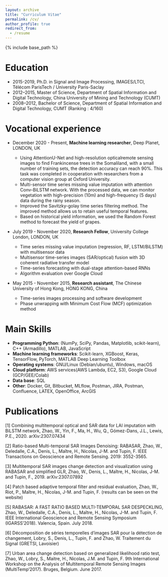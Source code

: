 ```yaml
---
layout: archive
title: "Curriculum Vitae"
permalink: /cv/
author_profile: true
redirect_from:
  - /resume
---
```


{% include base_path %}

Education
======

*  2015-2019, Ph.D. in Signal and Image Processing, IMAGES/LTCI, Télécom ParisTech / University Paris-Saclay
*  2012–2015, Master of Science, Department of Spatial Information and Digital Technology, China University of Mining
and Technology (CUMT)
*  2008–2012, Bachelor of Science, Department of Spatial Information and Digital Technology, CUMT (Ranking : 4/160)



Vocational experience
======
* December 2020 - Present, **Machine learning researcher**, Deep Planet, LONDON, UK 
    * Using AttentionU-Net and high-resolution opticalremote sensing images to find Frankincense trees in
    the Somaliland, with a small number of training sets, the detection accuracy can reach 90%. This task
    was completed in cooperation with researchers from a computer vision group at Oxford University.
    * Multi-sensor time series missing value imputation with attention Conv-BiLSTM network. With the processed data, we can monitor vegetation with high-precision (10m) and high-frequency (5 days) data
    during the rainy season.
    * Improved the Savitzky-golay time series filtering method. The improved method allows us to retain
    useful temporal features.
    * Based on historical yield information, we used the Random Forest method to forecast the yield of
    grapes.

* July 2019 - November 2020, **Research Fellow**, University College London, LONDON, UK
    * Time series missing value imputation (regression, RF, LSTM/BiLSTM) with multisensor data
    * Multisensor time-series images (SAR/optical) fusion with 3D coherent radiative transfer model
    * Time-series forecasting with dual-stage attention-based RNNs
    * Algorithm evaluation over Google Cloud

* May 2015 - November 2015, **Research assistant**, The Chinese University of Hong Kong, HONG KONG, China
    * Time-series images processing and software development
    * Phase unwrapping with Minimum Cost Flow (MCF) optimization method

Main Skills
======
*  **Programming Python**: (NumPy, SciPy, Pandas, Matplotlib, scikit-learn), C++ (Armadillo), MATLAB, JavaScript
*  **Machine learning frameworks**: Scikit-learn, XGBoost, Keras, TensorFlow, PyTorch, MATLAB Deep Learning Toolbox
*  **Operating systems**: GNU/Linux (Debian/ubuntu),  Windows, macOS
*  **Cloud platform**: AWS services(AWS Lambda, EC2, S3), Google Cloud (GCP/GEE/Colab)
*  **Data base**: SQL
*  **Other**: Docker, Git, Bitbucket, MLflow, Postman, JIRA, Postman, Confluence, LATEX, OpenOffice, ArcGIS


Publications
======
[1] Combining multitemporal optical and SAR data for LAI imputation with BiLSTM network, Zhao, W., Yin, F., Ma, H., Wu, Q., Gómez-Dans, J.L., Lewis, P.E., 2020. arXiv:2307.07434

[2] Ratio-based Multi-temporal SAR Images Denoising: RABASAR, Zhao, W., Deledalle, C.A., Denis, L., Maître, H., Nicolas, J-M. and Tupin, F. IEEE Transactions on Geoscience and Remote Sensing. 2019: 3552-3565.

[3] Multitemporal SAR images change detection and visualization using RABASAR and simplified GLR, Zhao, W., Denis, L., Maître, H., Nicolas, J-M. and Tupin, F., 2019. arXiv:2307.07892

[4] Patch based adaptive temporal filter and residual evaluation, Zhao, W., Riot, P., Maître, H., Nicolas, J-M. and Tupin, F. (results can be seen on the website)

[5] RABASAR: A FAST RATIO BASED MULTI-TEMPORAL SAR DESPECKLING, Zhao, W., Deledalle, C.A., Denis, L., Maître, H., Nicolas, J-M. and Tupin, F. IEEE International Geoscience and Remote Sensing Symposium (IGARSS’2018). Valencia, Spain. July 2018.

[6] Décomposition de séries temporelles d’images SAR pour la détection de changement, Lobry, S., Denis, L., Tupin, F. and Zhao, W. Traitement du Signal (GRETSI, Lavoisier)

[7] Urban area change detection based on generalized likelihood ratio test, Zhao, W., Lobry, S., Maitre, H., Nicolas, J.M. and Tupin, F. 9th International Workshop on the Analysis of Multitemporal Remote Sensing Images (MultiTemp’2017). Bruges, Belgium. June 2017.

<!---
Publications
======
  <ul>{% for post in site.publications %}
    {% include archive-single-cv.html %}
  {% endfor %}</ul>
  
Talks
======
  <ul>{% for post in site.talks %}
    {% include archive-single-talk-cv.html %}
  {% endfor %}</ul>
  
Teaching
======
  <ul>{% for post in site.teaching %}
    {% include archive-single-cv.html %}
  {% endfor %}</ul>
  
Service and leadership
======
* Currently signed in to 43 different slack teams
-->
